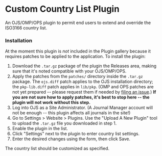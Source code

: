# Custom Country List Plugin
An OJS/OMP/OPS plugin to permit end users to extend and override the ISO3166 country list.

### Installation

At the moment this plugin is *not* included in the Plugin gallery because it requires patches to be applied to the application. To install the plugin:

1. Download the `.tar.gz` package of the plugin the Releases area, making sure that it's noted compatible with your OJS/OMP/OPS.
2. Apply the patches from the `patches/` directory inside the `.tar.gz` package. The `ojs.diff` patch applies to the OJS installation directory; the `pkp-lib.diff` patch applies in `lib/pkp`. (OMP and OPS patches are not yet prepared -- please request them if needed by [filing an issue](https://github.com/asmecher/customCountryList/issues).) **If you are not sure how to apply patches, it's best to stop here -- the plugin will not work without this step.**
3. Log into OJS as a Site Administrator. (A Journal Manager account will not be enough -- this plugin affects all journals in the site!)
4. Go to Settings > Website > Plugins. Use the "Upload A New Plugin" tool to upload the `.tar.gz` file you downloaded in step 1.
5. Enable the plugin in the list.
6. Click "Settings" next to the plugin to enter country list settings.
7. Enter the desired changes using the form, then click Save.

The country list should be customized as specified.
